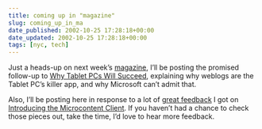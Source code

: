 ```yaml
---
title: coming up in "magazine"
slug: coming_up_in_ma
date_published: 2002-10-25 17:28:18+00:00
date_updated: 2002-10-25 17:28:18+00:00
tags: [nyc, tech]
---
```

Just a heads-up on next week’s [magazine](/magazine/), I’ll be posting the promised follow-up to [Why Tablet PCs Will Succeed](http://www.dashes.com/magazine/backissues/why_tablet_pcs_will_succeed.php), explaining why weblogs are the Tablet PC’s killer app, and why Microsoft can’t admit that.

Also, I’ll be posting here in response to a lot of [great feedback](http://www.brownhen.com/2002_10_20_backhen.html#83468153) I got on [Introducing the Microcontent Client](http://www.dashes.com/magazine/backissues/introducing_the_microcontent_client.php). If you haven’t had a chance to check those pieces out, take the time, I’d love to hear more feedback.

